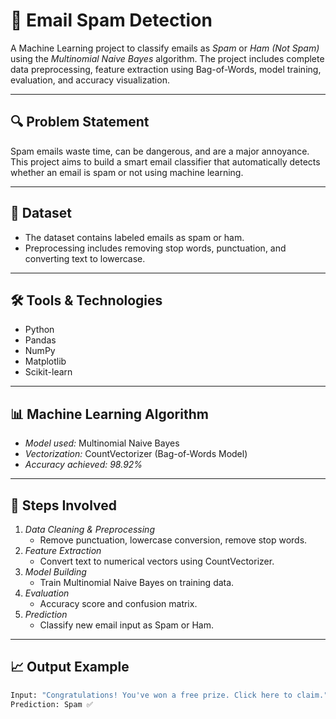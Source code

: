 # 📧 Email Spam Detection

A Machine Learning project to classify emails as *Spam* or *Ham (Not Spam)* using the *Multinomial Naive Bayes* algorithm. The project includes complete data preprocessing, feature extraction using Bag-of-Words, model training, evaluation, and accuracy visualization.

---

## 🔍 Problem Statement

Spam emails waste time, can be dangerous, and are a major annoyance. This project aims to build a smart email classifier that automatically detects whether an email is spam or not using machine learning.

---

## 📁 Dataset

- The dataset contains labeled emails as spam or ham.
- Preprocessing includes removing stop words, punctuation, and converting text to lowercase.

---

## 🛠 Tools & Technologies

- Python
- Pandas
- NumPy
- Matplotlib
- Scikit-learn

---

## 📊 Machine Learning Algorithm

- *Model used:* Multinomial Naive Bayes
- *Vectorization:* CountVectorizer (Bag-of-Words Model)
- *Accuracy achieved:* *98.92%*

---

## 🧠 Steps Involved

1. *Data Cleaning & Preprocessing*
   - Remove punctuation, lowercase conversion, remove stop words.
2. *Feature Extraction*
   - Convert text to numerical vectors using CountVectorizer.
3. *Model Building*
   - Train Multinomial Naive Bayes on training data.
4. *Evaluation*
   - Accuracy score and confusion matrix.
5. *Prediction*
   - Classify new email input as Spam or Ham.

---

## 📈 Output Example

```python
Input: "Congratulations! You've won a free prize. Click here to claim."
Prediction: Spam ✅

